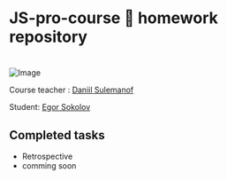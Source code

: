 # JS-pro-course 🚀 homework repository <h1>   
  ![Image](https://miro.medium.com/max/2625/1*uZ094Kxwv_qLih3tn9AZ6Q.jpeg)
  
Course teacher : [Daniil Sulemanof](https://github.com/sulemanof)

Student: [Egor Sokolov](https://github.com/Stanaza)
  
  

  ## Completed tasks

  - Retrospective
  - comming soon


